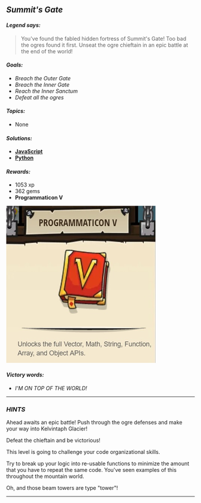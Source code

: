 ## _Summit's Gate_

#### _Legend says:_
> You've found the fabled hidden fortress of Summit's Gate! Too bad the ogres found it first. Unseat the ogre chieftain in an epic battle at the end of the world!

#### _Goals:_
+ _Breach the Outer Gate_
+ _Breach the Inner Gate_
+ _Reach the Inner Sanctum_
+ _Defeat all the ogres_

#### _Topics:_
+ None

#### _Solutions:_
+ **[JavaScript](summitGate.js)**
+ **[Python](summit_gate.py)**

#### _Rewards:_
+ 1053 xp
+ 362 gems
+ **Programmaticon V**

![](img/book5.jpg)

#### _Victory words:_
+ _I'M ON TOP OF THE WORLD!_

___

### _HINTS_

Ahead awaits an epic battle! Push through the ogre defenses and make your way into Kelvintaph Glacier!

Defeat the chieftain and be victorious!

This level is going to challenge your code organizational skills.

Try to break up your logic into re-usable functions to minimize the amount that you have to repeat the same code. You've seen examples of this throughout the mountain world.

Oh, and those beam towers are type "tower"!

___
